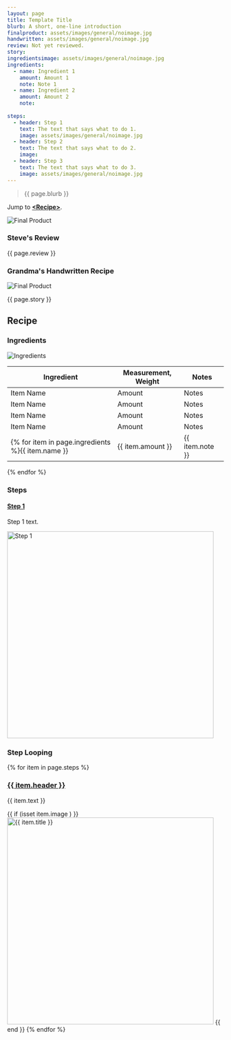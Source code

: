 ```yaml
---
layout: page
title: Template Title
blurb: A short, one-line introduction
finalproduct: assets/images/general/noimage.jpg
handwritten: assets/images/general/noimage.jpg
review: Not yet reviewed.
story: 
ingredientsimage: assets/images/general/noimage.jpg
ingredients:
  - name: Ingredient 1
    amount: Amount 1
    note: Note 1
  - name: Ingredient 2
    amount: Amount 2
    note: 
    
steps:
  - header: Step 1
    text: The text that says what to do 1.
    image: assets/images/general/noimage.jpg
  - header: Step 2
    text: The text that says what to do 2.
    image: 
  - header: Step 3
    text: The text that says what to do 3.
    image: assets/images/general/noimage.jpg
---
```


> {{ page.blurb }}

Jump to **[\<Recipe\>](#recipe)**.

<img alt="Final Product" src="https://illinifanboy.github.io/{{ page.finalproduct }}">


### Steve's Review  
{{ page.review }}    

### Grandma's Handwritten Recipe

<img alt="Final Product" src="https://illinifanboy.github.io/{{ page.handwritten }}">

{{ page.story }}

## Recipe

### Ingredients

<img alt="Ingredients" src="https://illinifanboy.github.io/{{ page.ingredientsimage }}">


Ingredient | Measurement, Weight | Notes
---|---|----
Item Name | Amount | Notes
Item Name | Amount | Notes
Item Name | Amount | Notes
Item Name | Amount | Notes
{% for item in page.ingredients %}{{ item.name }} | {{ item.amount }} | {{ item.note }}
{% endfor %}

### Steps

#### <ins>Step 1</ins>

Step 1 text.

<img width="480" alt="Step 1" src="https://illinifanboy.github.io/assets/images/general/noimage.jpg">

### Step Looping

{% for item in page.steps %}

### <ins>{{ item.header }}</ins> 

{{ item.text }}

{{ if (isset item.image ) }}
<img width="480" alt="{{ item.title }}" src="https://illinifanboy.github.io/{{ item.image }}">
{{ end }}
{% endfor %}




